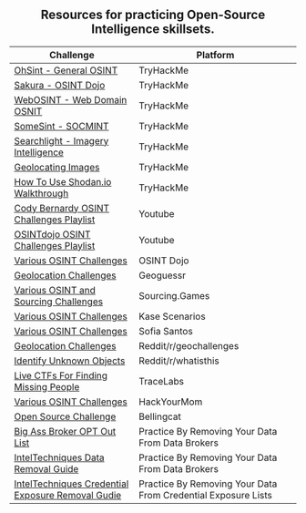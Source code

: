 <div align="center">

## Resources for practicing Open-Source Intelligence skillsets.

|Challenge|Platform|
|--------|-----------|
[OhSint - General OSINT](https://tryhackme.com/r/room/ohsint)|TryHackMe|
[Sakura - OSINT Dojo](https://tryhackme.com/r/room/sakura)|TryHackMe|
[WebOSINT - Web Domain OSNIT](https://tryhackme.com/r/room/webosint)|TryHackMe|
[SomeSint - SOCMINT](https://tryhackme.com/r/room/somesint)|TryHackMe|
[Searchlight - Imagery Intelligence](https://tryhackme.com/r/room/searchlightosint)|TryHackMe|
[Geolocating Images](https://tryhackme.com/r/room/geolocatingimages)|TryHackMe|
[How To Use Shodan.io Walkthrough](https://tryhackme.com/r/room/shodan)|TryHackMe|
[Cody Bernardy OSINT Challenges Playlist](https://youtube.com/playlist?list=PLc_hdO4HVYGCg21E7lSQY6UltFigzwbbw&si=JrECV_G4g69GGYs5)|Youtube|
[OSINTdojo OSINT Challenges Playlist](https://www.youtube.com/watch?v=4Hkdxnqz1mg&list=PLtoC6Cd29__XR223Kgup_eOD-8EkDQctr)|Youtube|
[Various OSINT Challenges](https://www.osintdojo.com/resources/#ctfs)|OSINT Dojo|
[Geolocation Challenges](https://www.geoguessr.com/)|Geoguessr|
[Various OSINT and Sourcing Challenges](https://sourcing.games)|Sourcing.Games|
[Various OSINT Challenges](https://kasescenarios.com/)|Kase Scenarios|
[Various OSINT Challenges](https://gralhix.com/list-of-osint-exercises/)|Sofia Santos|
[Geolocation Challenges](https://www.reddit.com/r/geochallenges/)|Reddit/r/geochallenges|
[Identify Unknown Objects](https://www.reddit.com/r/Whatisthis/)|Reddit/r/whatisthis|
[Live CTFs For Finding Missing People](https://tracelabs.org)|TraceLabs|
[Various OSINT Challenges](https://hackyourmom.com/en/kibervijna/osint-ctf-challenges/)|HackYourMom|
[Open Source Challenge](https://challenge.bellingcat.com/)|Bellingcat|
[Big Ass Broker OPT Out List](https://github.com/yaelwrites/Big-Ass-Data-Broker-Opt-Out-List)|Practice By Removing Your Data From Data Brokers|
|[IntelTechniques Data Removal Guide](https://inteltechniques.com/workbook.html)|Practice By Removing Your Data From Data Brokers|
[IntelTechniques Credential Exposure Removal Gudie](https://inteltechniques.com/exposure.html)|Practice By Removing Your Data From Credential Exposure Lists|

</div>
